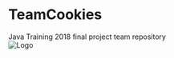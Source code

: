 # TeamCookies
Java Training 2018 final project team repository
<br>
![Logo](https://www.jerseymikes.com/media/static/menu/products/lg/cookie.jpg)
